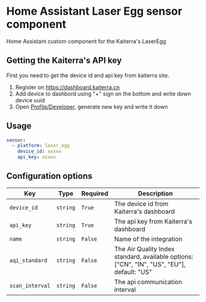 # Home Assistant Laser Egg sensor component
Home Assistant custom component for the Kaiterra's LaserEgg

## Getting the Kaiterra's API key
First you need to get the device id and api key from kaiterra site.
1. Register on https://dashboard.kaiterra.cn
2. Add device to dashbord using "+" sign on the bottom and write down device uuid
3. Open [Profile/Developer](https://dashboard.kaiterra.cn/me/account/developer), generate new key and write it down

## Usage

```yaml
sensor:
  - platform: laser_egg
    device_id: xxxxx
    api_key: xxxxx
```

## Configuration options

Key | Type | Required | Description
-- | -- | -- | --
`device_id` | `string` | `True` | The device id from Kaiterra's dashboard
`api_key` | `string` | `True` | The api key from Kaiterra's dashboard
`name` | `string` | `False` | Name of the integration
`aqi_standard` | `string` | `False` | The Air Quality Index standard, available options: ["CN", "IN", "US", "EU"], default: "US"
`scan_interval` | `string` | `False` | The api communication interval
